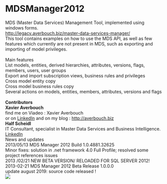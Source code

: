 # MDSManager2012
MDS (Master Data Services) Management Tool, implemented using windows forms.<br/>
<a href= "http://legacy.averbouch.biz/master-data-services-manager/" target="_blank">http://legacy.averbouch.biz/master-data-services-manager/</a><br/> 
This tool contains examples on how to use the MDS API, as well as few features which currently are not present in MDS, such as exporting and importing of model privileges.
<br/><br/>
Main features
<br/>
List models, entities, derived hierarchies, attributes, versions, flags, members, users, user groups<br/>
Export and import subscription views, business rules and privileges<br/>
Cross model entity copy<br/>
Cross model business rules copy<br/>
Several actions on models, entities, members, attributes, versions and flags<br/>
<br/>
<strong>Contributors</strong>
<br/>
<strong>Xavier Averbouch</strong>
<br/>
find me on Viadeo : Xavier Averbouch
<br/>
or on <a href="https://fr.linkedin.com/in/xavieraverbouch" target="_blank">LinkedIn</a> and on my blog : <a href="http://averbouch.biz" target="_blank">http://averbouch.biz</a>
<br/>
<strong>Half Scheidl</strong>
<br/>
IT Consultant, specialist in Master Data Services and Business Intelligence.
<br/>
<a href="https://www.linkedin.com/in/scheidlh" target="_blank">LinkedIn</a>
<br/>
News and updates
<br/>
2013/05/13 MDS Manager 2012 Build 1.0.4881.32625
<br/>
Minor fixes: solution in .net framework 4.0 Full Profile;  resolved some project references issues
<br/>
2013 /02/21 NEW BETA VERSION/ RELOADED FOR SQL SERVER 2012!
<br/>
2013-02-21 MDS Manager 2012 Beta Release 1.0.0.0
<br/>
update august 2019: source code released !
<br/>
<img src="http://averbouch.biz/mdsmanagerDesktop.PNG"/>
